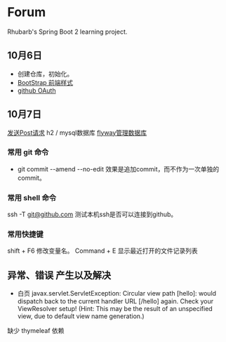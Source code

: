 # Forum
Rhubarb's Spring Boot 2 learning project.

## 10月6日 
- 创建仓库，初始化。
- [BootStrap 前端样式  ](https://v3.bootcss.com)
- [github OAuth](https://docs.github.com/en/developers/apps/building-oauth-apps/creating-an-oauth-app)

## 10月7日 
[发送Post请求](https://square.github.io/okhttp/)
h2 / mysql数据库
[flyway管理数据库](https://flywaydb.org/documentation/getstarted/firststeps/maven)

### 常用 git 命令
- git commit --amend --no-edit  效果是追加commit，而不作为一次单独的commit。

### 常用 shell 命令
ssh -T git@github.com  测试本机ssh是否可以连接到github。

### 常用快捷键
shift + F6 修改变量名。
Command + E	显示最近打开的文件记录列表


## 异常、错误 产生以及解决

- 白页  javax.servlet.ServletException: Circular view path [hello]: 
would dispatch back to the current handler URL [/hello] again. 
Check your ViewResolver setup! (Hint: This may be the result 
of an unspecified view, due to default view name generation.)

缺少 thymeleaf 依赖